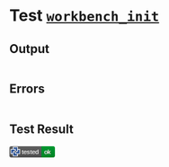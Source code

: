 # Test [`workbench_init`](/doc/tests/statement_usage.md#L470)

## Output

```,plain
```

## Errors

```,plain
```

## Test Result

![OK](/doc/tests/.test/workbench_init.png)

